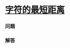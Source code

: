 # [字符的最短距离](https://leetcode-cn.com/problems/shortest-distance-to-a-character)

### 问题



### 解答

```

```
